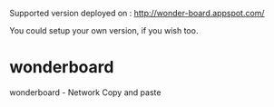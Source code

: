 Supported version deployed on : http://wonder-board.appspot.com/

You could setup your own version, if you wish too.

wonderboard
===========

wonderboard - Network Copy and paste
